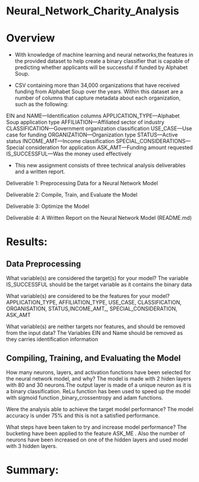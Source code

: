 # Neural_Network_Charity_Analysis

# Overview 
- With knowledge of machine learning and neural networks,the features in the provided dataset to help create a binary classifier that is capable of predicting whether   applicants will be successful if funded by Alphabet Soup.

- CSV containing more than 34,000 organizations that have received funding from Alphabet Soup over the years. Within this dataset are a number of columns that capture   metadata about each organization, such as the following:

EIN and NAME—Identification columns
APPLICATION_TYPE—Alphabet Soup application type
AFFILIATION—Affiliated sector of industry
CLASSIFICATION—Government organization classification
USE_CASE—Use case for funding
ORGANIZATION—Organization type
STATUS—Active status
INCOME_AMT—Income classification
SPECIAL_CONSIDERATIONS—Special consideration for application
ASK_AMT—Funding amount requested
IS_SUCCESSFUL—Was the money used effectively

- This new assignment consists of three technical analysis deliverables and a written report.


Deliverable 1: Preprocessing Data for a Neural Network Model

Deliverable 2: Compile, Train, and Evaluate the Model

Deliverable 3: Optimize the Model

Deliverable 4: A Written Report on the Neural Network Model (README.md)

# Results:

## Data Preprocessing
What variable(s) are considered the target(s) for your model?
The variable IS_SUCCESSFUL should be the target variable as it contains the binary data 

What variable(s) are considered to be the features for your model?
APPLICATION_TYPE, AFFILIATION_TYPE, USE_CASE, CLASSIFICATION, ORGANISATION, STATUS,INCOME_AMT_, SPECIAL_CONSIDERATION, ASK_AMT

What variable(s) are neither targets nor features, and should be removed from the input data?
The Variables EIN and Name should be removed as they carries identification information

## Compiling, Training, and Evaluating the Model
How many neurons, layers, and activation functions have been selected for the neural network model, and why?
The model is made with 2 hiden layers with 80 and 30 neurons.The output layer is made of a unique neuron as it is a binary classification. ReLu function has been used to speed up the model with sigmoid function ,binary_crossentropy and adam functions.

Were the analysis able to achieve the target model performance?
The model accuracy is under 75% and this is not a satisfied performance.

What steps have been taken to try and increase model performance?
The bucketing have been applied to the feature ASK_ME . Also the number of neurons have been increased on one of the hidden layers and used model with 3 hidden layers. 


# Summary: 

